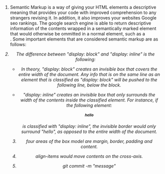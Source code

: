 
1) Semantic Markup is a way of giving your HTML elements a descriptive meaning that provides your code with improved comprehension to any strangers revising it. In addition, it also improves your websites Google seo rankings. The google search engine is able to return descriptive information of the contents wrapped in a semantically marked element that would otherwise be ommitted in a normal element, such as a <div>.  Some important elements that are considered semantic markup are as follows: 

<nav>
<footer>
<header>
<section>
<article>
<address>
<aside>


2) The difference between "display: block" and "display: inline" is the following: 

   * In theory, "display: block" creates an invisible box that covers the entire width of the document. Any info that is on the same line as an element that is classified as "display: block" will be pushed to the following line, below the block. 

   * "display: inline" creates an invisible box that only surrounds the width of the contents inside the classified element. For instance, if the following element: <h1>hello</h1> is classified with "display: inline", the invisible border would only surround "hello", as opposed to the entire width of the document. 

   3) four areas of the box model are margin, border, padding and content. 

   4) align-items would move contents on the cross-axis. 

   5) git commit -m "message" 